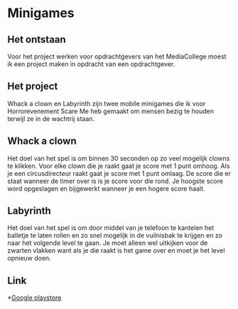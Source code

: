 # Minigames

## Het ontstaan

Voor het project werken voor opdrachtgevers van het MediaCollege moest ik een project maken in opdracht van een opdrachtgever.

## Het project

Whack a clown en Labyrinth zijn twee mobile minigames die ik voor Horrorevenement Scare Me heb gemaakt om mensen bezig te houden terwijl ze in de wachtrij staan.

## Whack a clown

Het doel van het spel is om binnen 30 seconden op zo veel mogelijk clowns te klikken. 
Voor elke clown die je raakt gaat je score met 1 punt omhoog.
Als je een circusdirecteur raakt gaat je score met 1 punt omlaag.
De score die er staat wanneer de timer over is is je score voor die rond.
Je hoogste score word opgeslagen en bijgewerkt wanneer je een hogere score haalt.

## Labyrinth

Het doel van het spel is om door middel van je telefoon te kantelen het balletje te laten rollen 
en zo snel mogelijk in de vuilnisbak te krijgen en zo naar het volgende level te gaan. 
Je moet alleen wel uitkijken voor de zwarten vlakken want als je die raakt is het game over en moet je het level opnieuw doen.

## Link
*[Google playstore](https://play.google.com/store/apps/details?id=com.NiekDollGames.ScareMeApp)

